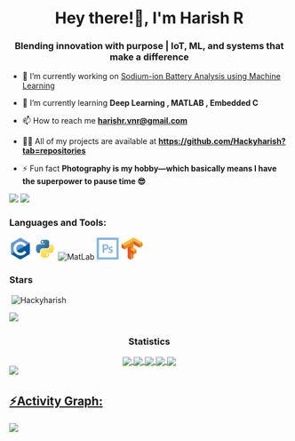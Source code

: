 <h1 align="center">Hey there!👋, I'm Harish R</h1>
<h3 align="center">Blending innovation with purpose | IoT, ML, and systems that make a difference</h3>

- 🔭 I’m currently working on [Sodium-ion Battery Analysis using Machine Learning](https://github.com/Hackyharish/Analysis-of-Sodium-ion-Battery-using-ML?tab=readme-ov-file#-future-work)
  
- 🌱 I’m currently learning **Deep Learning , MATLAB , Embedded C**

- 📫 How to reach me **harishr.vnr@gmail.com**
- 👨‍💻 All of my projects are available at **https://github.com/Hackyharish?tab=repositories**
- ⚡ Fun fact **Photography is my hobby—which basically means I have the superpower to pause time 😎**

<div> <a href="https://github.com/Hackyharish" target="_blank"><img src="https://img.shields.io/badge/GitHub-100000?style=for-the-badge&logo=github&logoColor=white" target="_blank"></a>
<a href = "mailto:harishr.vnr@gmail.com"><img src="https://img.shields.io/badge/-Gmail-%23333?style=for-the-badge&logo=gmail&logoColor=white" target="_blank"></a>
</div><h3 align="left">Languages and Tools:</h3>
<p align="left">
<img src="https://raw.githubusercontent.com/teamedwardforever/Readme-Generator/71f25dd8b98329b168142a6b782a107b75eab178/svg/Skills/Languages/c-original.svg" alt="C" width="40" height="40"/>
<img src="https://raw.githubusercontent.com/teamedwardforever/Readme-Generator/71f25dd8b98329b168142a6b782a107b75eab178/svg/Skills/Languages/python-original.svg" alt="Python" width="40" height="40"/>
<img src="https://dl.dropboxusercontent.com/s/6e7hk06wzjp3j52/Matlab_Logo.png" alt="MatLab" width="40" height="40"/>
<img src="https://raw.githubusercontent.com/teamedwardforever/Readme-Generator/71f25dd8b98329b168142a6b782a107b75eab178/svg/Skills/Software/photoshop-line.svg" alt="Photoshop" width="40" height="40"/>
<img src="https://raw.githubusercontent.com/teamedwardforever/Readme-Generator/71f25dd8b98329b168142a6b782a107b75eab178/svg/Skills/ML/tensorflow-icon.svg" alt="Tensorflow" width="40" height="40"/>
</p>

<h3 align="left">Stars</h3>
<p>&nbsp;<img align="center" height="180em" src="https://github-readme-stats.vercel.app/api?username=Hackyharish&show_icons=true&locale=en&theme=blue-green" alt="Hackyharish" /></p>

<img src="https://user-images.githubusercontent.com/73097560/115834477-dbab4500-a447-11eb-908a-139a6edaec5c.gif"><h3 align="center">Statistics</h3>
<div align="center">
<a href="https://github.com/Hackyharish">
<img align="center" src="http://github-profile-summary-cards.vercel.app/api/cards/stats?username=Hackyharish&theme=blue_green" height="180em" />
<img align="center" src="http://github-profile-summary-cards.vercel.app/api/cards/most-commit-language?username=Hackyharish&theme=blue_green" height="180em" />
<img align="center" src="http://github-profile-summary-cards.vercel.app/api/cards/repos-per-language?username=Hackyharish&theme=blue_green" height="180em" />
<img align="center" src="http://github-profile-summary-cards.vercel.app/api/cards/productive-time?username=Hackyharish&theme=blue_green" height="180em" />
<img align="center" src="http://github-profile-summary-cards.vercel.app/api/cards/profile-details?username=Hackyharish&theme=blue_green" height="180em" />
</div>
<img src="https://user-images.githubusercontent.com/73097560/115834477-dbab4500-a447-11eb-908a-139a6edaec5c.gif"><h2 align="left">⚡Activity Graph:</h2>
<img align="center" src="https://github-readme-activity-graph.vercel.app/graph?username=Hackyharish&theme=react-dark"/>
